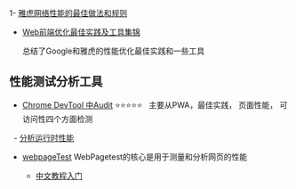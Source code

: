 
1- [雅虎网络性能的最佳做法和规则](http://yslow.org/)
 - [Web前端优化最佳实践及工具集锦](http://www.csdn.net/article/2013-09-23/2817020-web-performance-optimization)
   
   总结了Google和雅虎的性能优化最佳实践和一些工具

## 性能测试分析工具

- [Chrome DevTool 中Audit](https://developers.google.com/web/tools/chrome-devtools/evaluate-performance/timeline-tool) ⭐⭐⭐⭐⭐
   
   主要从PWA，最佳实践， 页面性能， 可访问性四个方面检测
   
   - [分析运行时性能](https://developers.google.com/web/tools/chrome-devtools/rendering-tools/)
- [webpageTest](http://www.webpagetest.org/)
WebPagetest的核心是用于测量和分析网页的性能

  - [中文教程入门](http://www.cnblogs.com/strick/p/6677836.html)
